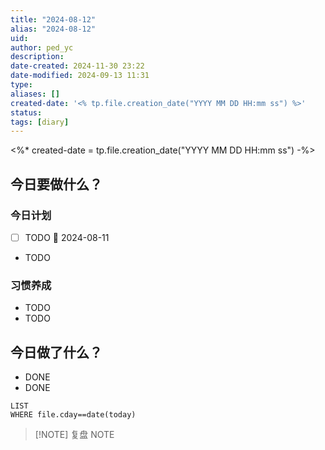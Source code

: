 ```yaml
---
title: "2024-08-12"
alias: "2024-08-12"
uid: 
author: ped_yc
description: 
date-created: 2024-11-30 23:22
date-modified: 2024-09-13 11:31
type: 
aliases: []
created-date: '<% tp.file.creation_date("YYYY MM DD HH:mm ss") %>'
status: 
tags: [diary]
---
```


<%*
	created-date = tp.file.creation_date("YYYY MM DD HH:mm ss")
-%>

## 今日要做什么？

### 今日计划

- [ ] TODO 📅 2024-08-11
- TODO

### 习惯养成

- TODO
- TODO

## 今日做了什么？

- DONE
- DONE

```dataview
LIST
WHERE file.cday==date(today)
```

> [!NOTE] 复盘
> NOTE
